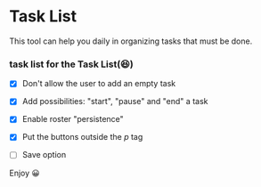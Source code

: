# Task List  
This tool can help you daily in organizing tasks that must be done.  

### task list for the Task List(:satisfied:) 
* [x] Don't allow the user to add an empty task  
* [x] Add possibilities: "start", "pause" and "end" a task  
* [x] Enable roster "persistence"  
* [x] Put the buttons outside the *p* tag  
* [ ] Save option


Enjoy :grinning:
